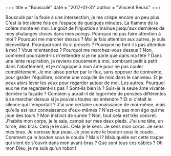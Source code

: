 +++
title = "Bousculé"
date = "2017-01-31"
author = "Vincent Reuss"
+++

Bousculé par la foule à une intersection, je me crispe encore un peu plus. C'est la troisième fois en l'espace de quelques minutes. La flamme de la colère monte en moi. Le goût de l'injustice s'insinue jusqu'aux dernières de mes phalanges closes dans mes poings. Pourquoi ne pas faire attention à moi ? Pourquoi me marcher dessus ? Moi je fais attention aux autres, je suis bienveillant. Pourquoi sont-ils si pressés ? Pourquoi ne font-ils pas attention à moi ?
Vous m'entendez ? Pourquoi me marchez-vous dessus ?
Non, comment pourraient-ils m'entendre si je ne parle que dans ma tête ?
Dans une lente respiration, je reviens doucement à moi, sombrant petit à petit dans l'abattement, et je m'agrippe à mon âme pour ne pas couler complètement. Je me laisse porter par le flux, sans opposer de contrainte, pour garder l'équilibre, comme une coquille de noix dans le caniveau. Et je peux alors lever les yeux pour regarder autour de moi.
Les autres. Pourquoi eux ne me regardent-ils pas ? Sont-ils bien là ? Suis-je la seule âme vivante derrière la façade ? Combien y aurait-il de logorrhée de pensées différentes à se marcher dessus si je pouvais toutes les entendre ? Et si c'était le silence qui l'emportait ?
J'ai une certaine connaissance de moi-même, mais qu'elle est leur connaissance d'eux-mêmes ?
N'est-ce pas mon égo qui me joue des tours ? Mon instinct de survie ?
Non, tout cela est très concret. J'habite mon corps, je le sais, campé sur mes deux pieds. J'ai une tête, un torse, des bras. Cela je le sais. Cela je le sens. Je sens mon corps. Je sens mes bras. Je caresse leur peau. Je joue avec le bouton sous le coude… Comment ça le bouton sous le coude ? Mais !? Mais quelle est cette trappe qui vient de s'ouvrir dans mon avant-bras ? Que sont tous ces câbles ? Oh mon Dieu, je ne suis qu'un robot !
